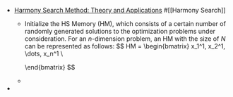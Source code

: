 - [Harmony Search Method: Theory and Applications](https://www.hindawi.com/journals/cin/2015/258491/) #[[Harmony Search]]
	- Initialize the HS Memory (HM), which consists of a certain number of randomly generated solutions to the optimization problems under consideration. For an $n$-dimension problem, an HM with the size of $N$ can be represented as follows:
	  $$
	  HM = 
	  \begin{bmatrix}
	  x_1^1, x_2^1, \dots, x_n^1 \\
	  
	  \end{bmatrix}
	  $$
	-
-